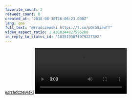 ```yaml
---
favorite_count: 2
retweet_count: 0
created_at: "2018-08-30T16:06:23.000Z"
lang: qme
full_text: "@rradczewski https://t.co/pQs5GiawTT"
video_aspect_ratio: 1.4310344827586208
in_reply_to_status_id: "1035193871079227392"
---
```


[@rradczewski](https://twitter.com/rradczewski)
![Embedded Video](https://twitter-media-coderbyheart.s3.eu-north-1.amazonaws.com/1035197047769575424-Dl3COJYXoAAresv.mp4)
